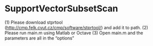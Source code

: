 # SupportVectorSubsetScan

(1)    Please download stprtool (http://cmp.felk.cvut.cz/cmp/software/stprtool/) and add it to path.
(2)    Please run main.m using Matlab or Octave
(3)    Open main.m and the parameters are all in the “options”
